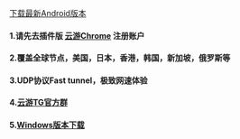 [下载最新Android版本](https://api.thisyunyou.lol/dl/client/android)

#### 1.请先去插件版 [云游Chrome](https://chrome.google.com/webstore/detail/acalppndomcgdnpeppinbkhmflicaafj) 注册账户
#### 2.覆盖全球节点，美国，日本，香港，韩国，新加坡，俄罗斯等
#### 3.UDP协议Fast tunnel，极致网速体验
#### 4.[云游TG官方群](https://t.me/+xFmBwrT5YkxmZjRl)
#### 5.[Windows版本下载](https://api.thisyunyou.lol/dl/client/windows)

